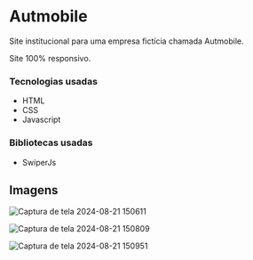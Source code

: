 # Autmobile

Site institucional para uma empresa fictícia chamada Autmobile.

Site 100% responsivo.

### Tecnologias usadas
- HTML
- CSS
- Javascript
### Bibliotecas usadas
- SwiperJs

## Imagens
![Captura de tela 2024-08-21 150611](https://github.com/user-attachments/assets/85413325-86a7-4da6-8dd8-6149f74f9129)

![Captura de tela 2024-08-21 150809](https://github.com/user-attachments/assets/9a7fe16d-be66-4715-8b17-a6a3f7855a63)

![Captura de tela 2024-08-21 150951](https://github.com/user-attachments/assets/dd79d09d-27c6-44b6-9f34-e002ad9e9d97)
